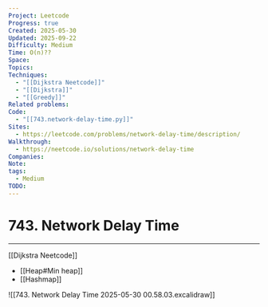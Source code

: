 ```yaml
---
Project: Leetcode
Progress: true
Created: 2025-05-30
Updated: 2025-09-22
Difficulty: Medium
Time: O(n)??
Space:
Topics:
Techniques:
  - "[[Dijkstra Neetcode]]"
  - "[[Dijkstra]]"
  - "[[Greedy]]"
Related problems:
Code:
  - "[[743.network-delay-time.py]]"
Sites:
  - https://leetcode.com/problems/network-delay-time/description/
Walkthrough:
  - https://neetcode.io/solutions/network-delay-time
Companies:
Note:
tags:
  - Medium
TODO:
---
```

# 743. Network Delay Time

---
[[Dijkstra Neetcode]]
- [[Heap#Min heap]]
- [[Hashmap]]

![[743. Network Delay Time 2025-05-30 00.58.03.excalidraw]]